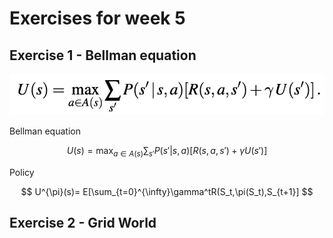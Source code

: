 # Exercises for week 5

## Exercise 1 - Bellman equation

![bellman equation](./bellman_equation.png)

Bellman equation

$$
U(s)=\max_{a \in A(s)} \sum_{s'}P(s'|s,a)[R(s,a,s')+\gamma U(s')]
$$

Policy

$$
U^{\pi}(s)= E[\sum_{t=0}^{\infty}\gamma^tR(S_t,\pi(S_t),S_{t+1}]
$$

## Exercise 2 - Grid World
